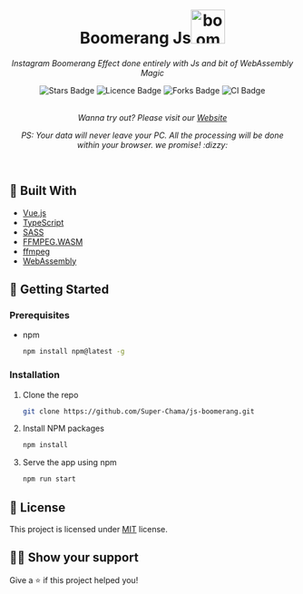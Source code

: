 <h1 align="center">Boomerang Js<img width="60px" src="https://openmoji.org/data/color/svg/1FA83.svg" alt="boomerang"/></h1>
<p align="center"><i>Instagram Boomerang Effect done entirely with Js and bit of WebAssembly Magic</i></p>
<div align="center">
<a><img src="https://img.shields.io/github/stars/Super-Chama/js-boomerang?style=plastic" alt="Stars Badge"/></a>
<a><img src="https://img.shields.io/github/license/Super-Chama/js-boomerang?style=plastic" alt="Licence Badge"/></a>
<a><img src="https://img.shields.io/github/forks/Super-Chama/js-boomerang?style=plastic" alt="Forks Badge"/></a>
<a><img src="https://travis-ci.com/Super-Chama/js-boomerang.svg?branch=main" alt="CI Badge"/></a>
</div>
<br>
<p align="center"><i>Wanna try out? Please visit our <a href="https://super-chama.github.io/js-boomerang">Website</a></i></p>
<p align="center"><i>PS: Your data will never leave your PC. All the processing will be done within your browser. we promise! :dizzy:</i></p>
<br>

## :wrench: Built With

* [Vue.js](https://vuejs.org)
* [TypeScript](https://typescriptlang.org)
* [SASS](https://sass-lang.com)
* [FFMPEG.WASM](https://ffmpegwasm.github.io)
* [ffmpeg](https://ffmpeg.org)
* [WebAssembly](https://webassembly.org)

## :running: Getting Started

### Prerequisites

* npm
  ```sh
  npm install npm@latest -g
  ```

### Installation

1. Clone the repo
   ```sh
   git clone https://github.com/Super-Chama/js-boomerang.git
   ```
2. Install NPM packages
   ```sh
   npm install
   ```
3. Serve the app using npm
   ```sh
   npm run start
   ```

## :pencil: License

This project is licensed under [MIT](https://opensource.org/licenses/MIT) license.

## :man_astronaut: Show your support

Give a :star: if this project helped you!
